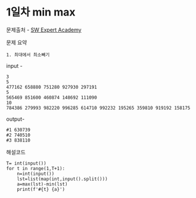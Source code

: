 # 1일차 min max

문제출처 - [SW Expert Academy](https://swexpertacademy.com/main/learn/course/lectureProblemViewer.do)

문제 요약 

 	1. 최대에서 최소빼기

input - 

```
3
5
477162 658880 751280 927930 297191
5
565469 851600 460874 148692 111090
10
784386 279993 982220 996285 614710 992232 195265 359810 919192 158175
```

output-

```
#1 630739
#2 740510
#3 838110
```

해설코드 

```
T= int(input())
for t in range(1,T+1):
    n=int(input())
    lst=list(map(int,input().split()))
    a=max(lst)-min(lst)
    print(f'#{t} {a}')
```

